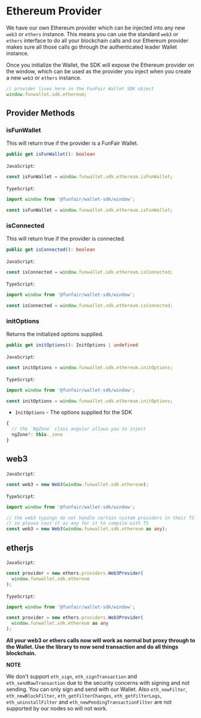 # Ethereum Provider

We have our own Ethereum provider which can be injected into any new `web3` or `ethers` instance. This means you can use the standard `web3` or `ethers` interface to do all your blockchain calls and our Ethereum provider makes sure all those calls go through the authenticated leader Wallet instance.

Once you initialize the Wallet, the SDK will expose the Ethereum provider on the window, which can be used as the provider you inject when you create a new `web3` or `ethers` instance.

```ts
// provider lives here in the FunFair Wallet SDK object
window.funwallet.sdk.ethereum;
```

## Provider Methods

### isFunWallet

This will return true if the provider is a FunFair Wallet.

```ts
public get isFunWallet(): boolean
```

`JavaScript`:

```js
const isFunWallet = window.funwallet.sdk.ethereum.isFunWallet;
```

`TypeScript`:

```ts
import window from '@funfair/wallet-sdk/window';

const isFunWallet = window.funwallet.sdk.ethereum.isFunWallet;
```

### isConnected

This will return true if the provider is connected.

```ts
public get isConnected(): boolean
```

`JavaScript`:

```js
const isConnected = window.funwallet.sdk.ethereum.isConnected;
```

`TypeScript`:

```ts
import window from '@funfair/wallet-sdk/window';

const isConnected = window.funwallet.sdk.ethereum.isConnected;
```

### initOptions

Returns the initialized options supplied.

```ts
public get initOptions(): InitOptions | undefined
```

`JavaScript`:

```js
const initOptions = window.funwallet.sdk.ethereum.initOptions;
```

`TypeScript`:

```ts
import window from '@funfair/wallet-sdk/window';

const initOptions = window.funwallet.sdk.ethereum.initOptions;
```

- `InitOptions` - The options supplied for the SDK

```js
{
  // the `NgZone` class angular allows you to inject
  ngZone?: this._zone
}
```

## web3

`JavaScript`:

```js
const web3 = new Web3(window.funwallet.sdk.ethereum);
```

`TypeScript`:

```ts
import window from '@funfair/wallet-sdk/window';

// the web3 typings do not handle certain custom providers in their TS typings
// so please cast it as any for it to compile with TS
const web3 = new Web3(window.funwallet.sdk.ethereum as any);
```

## etherjs

`JavaScript`:

```js
const provider = new ethers.providers.Web3Provider(
  window.funwallet.sdk.ethereum
);
```

`TypeScript`:

```ts
import window from '@funfair/wallet-sdk/window';

const provider = new ethers.providers.Web3Provider(
  window.funwallet.sdk.ethereum as any
);
```

<strong>All your web3 or ethers calls now will work as normal but proxy through to the Wallet. Use the library to now send transaction and do all things blockchain.</strong>

**NOTE**

We don't support `eth_sign`, `eth_signTransaction` and `eth_sendRawTransaction` due to the security concerns with signing and not sending. You can only sign and send with our Wallet. Also `eth_newFilter`, `eth_newBlockFilter`, `eth_getFilterChanges`, `eth_getFilterLogs`, `eth_uninstallFilter` and `eth_newPendingTransactionFilter` are not supported by our nodes so will not work.
